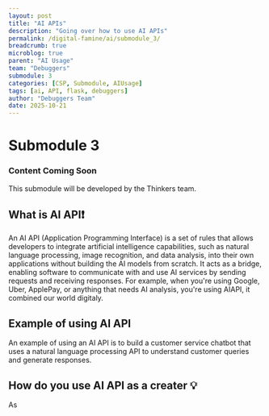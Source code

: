 ```yaml
---
layout: post
title: "AI APIs"
description: "Going over how to use AI APIs"
permalink: /digital-famine/ai/submodule_3/
breadcrumb: true
microblog: true
parent: "AI Usage"
team: "Debuggers"
submodule: 3
categories: [CSP, Submodule, AIUsage]
tags: [ai, API, flask, debuggers]
author: "Debuggers Team"
date: 2025-10-21
---
```


# Submodule 3

### Content Coming Soon
This submodule will be developed by the Thinkers team.

## What is AI API❗️
An AI API (Application Programming Interface) is a set of rules that allows developers to integrate artificial intelligence capabilities, such as natural language processing, image recognition, and data analysis, into their own applications without building the AI models from scratch. It acts as a bridge, enabling software to communicate with and use AI services by sending requests and receiving responses. For example, when you're using Google, Uber, ApplePay, or anything that needs AI analysis, you're using AIAPI, it combined our world digitaly.

## Example of using AI API
An example of using an AI API is to build a customer service chatbot that uses a natural language processing API to understand customer queries and generate responses.

## How do you use AI API as a creater 💡
As